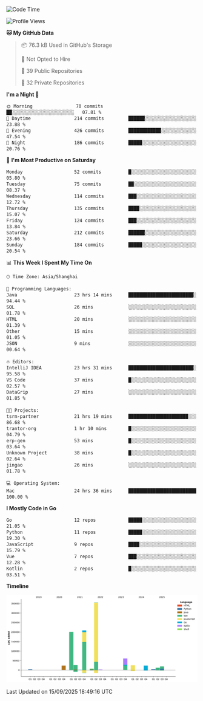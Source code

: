 <!--START_SECTION:waka-->
![Code Time](http://img.shields.io/badge/Code%20Time-4%2C433%20hrs%2017%20mins-blue)

![Profile Views](http://img.shields.io/badge/Profile%20Views-0-blue)

**🐱 My GitHub Data** 

> 📦 76.3 kB Used in GitHub's Storage 
 > 
> 🚫 Not Opted to Hire
 > 
> 📜 39 Public Repositories 
 > 
> 🔑 32 Private Repositories 
 > 
**I'm a Night 🦉** 

```text
🌞 Morning                70 commits          ██░░░░░░░░░░░░░░░░░░░░░░░   07.81 % 
🌆 Daytime                214 commits         ██████░░░░░░░░░░░░░░░░░░░   23.88 % 
🌃 Evening                426 commits         ████████████░░░░░░░░░░░░░   47.54 % 
🌙 Night                  186 commits         █████░░░░░░░░░░░░░░░░░░░░   20.76 % 
```
📅 **I'm Most Productive on Saturday** 

```text
Monday                   52 commits          █░░░░░░░░░░░░░░░░░░░░░░░░   05.80 % 
Tuesday                  75 commits          ██░░░░░░░░░░░░░░░░░░░░░░░   08.37 % 
Wednesday                114 commits         ███░░░░░░░░░░░░░░░░░░░░░░   12.72 % 
Thursday                 135 commits         ████░░░░░░░░░░░░░░░░░░░░░   15.07 % 
Friday                   124 commits         ███░░░░░░░░░░░░░░░░░░░░░░   13.84 % 
Saturday                 212 commits         ██████░░░░░░░░░░░░░░░░░░░   23.66 % 
Sunday                   184 commits         █████░░░░░░░░░░░░░░░░░░░░   20.54 % 
```


📊 **This Week I Spent My Time On** 

```text
🕑︎ Time Zone: Asia/Shanghai

💬 Programming Languages: 
Java                     23 hrs 14 mins      ████████████████████████░   94.44 % 
SQL                      26 mins             ░░░░░░░░░░░░░░░░░░░░░░░░░   01.78 % 
HTML                     20 mins             ░░░░░░░░░░░░░░░░░░░░░░░░░   01.39 % 
Other                    15 mins             ░░░░░░░░░░░░░░░░░░░░░░░░░   01.05 % 
JSON                     9 mins              ░░░░░░░░░░░░░░░░░░░░░░░░░   00.64 % 

🔥 Editors: 
IntelliJ IDEA            23 hrs 31 mins      ████████████████████████░   95.58 % 
VS Code                  37 mins             █░░░░░░░░░░░░░░░░░░░░░░░░   02.57 % 
DataGrip                 27 mins             ░░░░░░░░░░░░░░░░░░░░░░░░░   01.85 % 

🐱‍💻 Projects: 
tsrm-partner             21 hrs 19 mins      ██████████████████████░░░   86.68 % 
trantor-org              1 hr 10 mins        █░░░░░░░░░░░░░░░░░░░░░░░░   04.79 % 
erp-gen                  53 mins             █░░░░░░░░░░░░░░░░░░░░░░░░   03.64 % 
Unknown Project          38 mins             █░░░░░░░░░░░░░░░░░░░░░░░░   02.64 % 
jingao                   26 mins             ░░░░░░░░░░░░░░░░░░░░░░░░░   01.78 % 

💻 Operating System: 
Mac                      24 hrs 36 mins      █████████████████████████   100.00 % 
```

**I Mostly Code in Go** 

```text
Go                       12 repos            █████░░░░░░░░░░░░░░░░░░░░   21.05 % 
Python                   11 repos            █████░░░░░░░░░░░░░░░░░░░░   19.30 % 
JavaScript               9 repos             ████░░░░░░░░░░░░░░░░░░░░░   15.79 % 
Vue                      7 repos             ███░░░░░░░░░░░░░░░░░░░░░░   12.28 % 
Kotlin                   2 repos             █░░░░░░░░░░░░░░░░░░░░░░░░   03.51 % 
```



**Timeline**

![Lines of Code chart](https://raw.githubusercontent.com/youtiaoguagua/youtiaoguagua/master/assets/bar_graph.png)


 Last Updated on 15/09/2025 18:49:16 UTC
<!--END_SECTION:waka-->